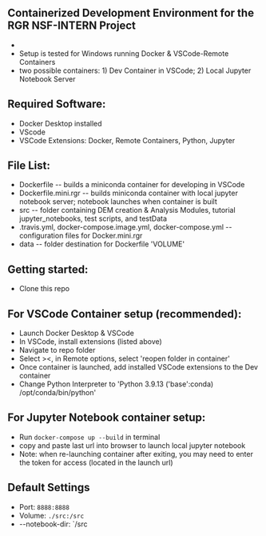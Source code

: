 ## Containerized Development Environment for the RGR NSF-INTERN Project
-
- Setup is tested for Windows running Docker & VSCode-Remote Containers
- two possible containers: 1) Dev Container in VSCode; 2) Local Jupyter Notebook Server

## Required Software:
- Docker Desktop installed
- VScode
- VSCode Extensions: Docker, Remote Containers, Python, Jupyter

## File List:
- Dockerfile -- builds a miniconda container for developing in VSCode
- Dockerfile.mini.rgr -- builds miniconda container with local jupyter notebook server; notebook launches when container is built 
- src -- folder containing DEM creation & Analysis Modules, tutorial jupyter_notebooks, test scripts, and testData
- .travis.yml, docker-compose.image.yml, docker-compose.yml -- configuration files for Docker.mini.rgr
- data -- folder destination for Dockerfile 'VOLUME'

## Getting started:
- Clone this repo
## For VSCode Container setup (recommended):
- Launch Docker Desktop & VSCode
- In VSCode, install extensions (listed above)
- Navigate to repo folder
- Select ><, in Remote options, select 'reopen folder in container'
- Once container is launched, add installed VSCode extensions to the Dev container
- Change Python Interpreter to 'Python 3.9.13 ('base':conda) /opt/conda/bin/python'

## For Jupyter Notebook container setup:
- Run `docker-compose up --build` in terminal
- copy and paste last url into browser to launch local jupyter notebook
- Note: when re-launching container after exiting, you may need to enter the token for access (located in the launch url)

## Default Settings
- Port: `8888:8888`
- Volume: `./src:/src`
- --notebook-dir: `/src




